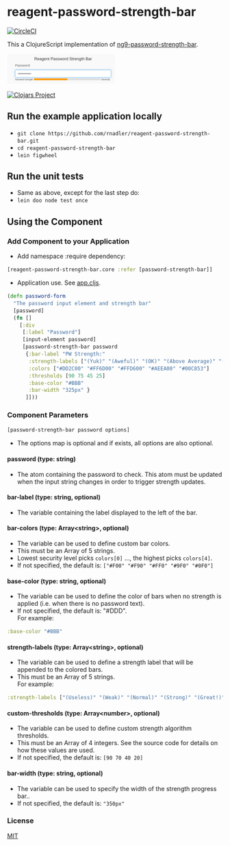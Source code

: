 # reagent-password-strength-bar

[![CircleCI](https://circleci.com/gh/rnadler/reagent-password-strength-bar/tree/master.svg?style=svg&circle-token=38758155a957a5be81431c19884b499b218d4d2d)](https://circleci.com/gh/rnadler/reagent-password-strength-bar/tree/master)

This a ClojureScript implementation of [ng9-password-strength-bar](https://www.npmjs.com/package/ng9-password-strength-bar).

<img src="https://github.com/rnadler/reagent-password-strength-bar/blob/cfcbf3cd344e78d083f5c0209a77a3468d028c52/screenshots/password-strength.png" width=50% height=50%>

[![Clojars Project](https://img.shields.io/clojars/v/com.github.rnadler/reagent-password-strength-bar.svg)](https://clojars.org/com.github.rnadler/reagent-password-strength-bar)

## Run the example application locally
- `git clone https://github.com/rnadler/reagent-password-strength-bar.git`
- `cd reagent-password-strength-bar`
- `lein figwheel`

## Run the unit tests
- Same as above, except for the last step do:
- `lein doo node test once`

## Using the Component
### Add Component to your Application

- Add namespace :require dependency:

``` clojure
[reagent-password-strength-bar.core :refer [password-strength-bar]]
```

- Application use. See [app.cljs](https://github.com/rnadler/reagent-password-strength-bar/blob/master/src/reagent_password_strength_bar/app.cljs).

```clojure
(defn password-form
  "The password input element and strength bar"
  [password]
  (fn []
    [:div
     [:label "Password"]
     [input-element password]
     [password-strength-bar password
      {:bar-label "PW Strength:"
       :strength-labels ["(Yuk)" "(Aweful)" "(OK)" "(Above Average)" "(Marvolous!)"]
       :colors ["#DD2C00" "#FF6D00" "#FFD600" "#AEEA00" "#00C853"]
       :thresholds [90 75 45 25]
       :base-color "#BBB"
       :bar-width "325px" }
      ]]))
```
### Component Parameters
```clojure
[password-strength-bar password options]
```
- The options map is optional and if exists, all options are also optional.
#### password (type: string)

- The atom containing the password to check. This atom must be updated when the input string changes in order to trigger strength updates. 

#### bar-label (type: string, optional)

- The variable containing the label displayed to the left of the bar.

#### bar-colors (type: Array\<string\>, optional)

- The variable can be used to define custom bar colors.<br>
- This must be an Array of 5 strings.<br>
- Lowest security level picks `colors[0]` ..., the highest picks `colors[4]`.<br>
- If not specified, the default is: `["#F00" "#F90" "#FF0" "#9F0" "#0F0"]`

#### base-color (type: string, optional)

- The variable can be used to define the color of bars when no strength is applied (i.e. when there is no password text).<br>
- If not specified, the default is: "#DDD".<br>
For example:
```clojure
:base-color "#BBB"
```

#### strength-labels (type: Array\<string\>, optional)

- The variable can be used to define a strength label that will be appended to the colored bars.<br>
- This must be an Array of 5 strings.<br>
For example:
```clojure
:strength-labels ["(Useless)" "(Weak)" "(Normal)" "(Strong)" "(Great!)"]
```

#### custom-thresholds (type: Array\<number\>, optional)

- The variable can be used to define custom strength algorithm thresholds.<br>
- This must be an Array of 4 integers. See the source code for details on how these values are used.<br>
- If not specified, the default is: `[90 70 40 20]`

#### bar-width (type: string, optional)

- The variable can be used to specify the width of the strength progress bar..<br>
- If not specified, the default is: `"350px"`

### License

[MIT](https://tldrlegal.com/license/mit-license)


